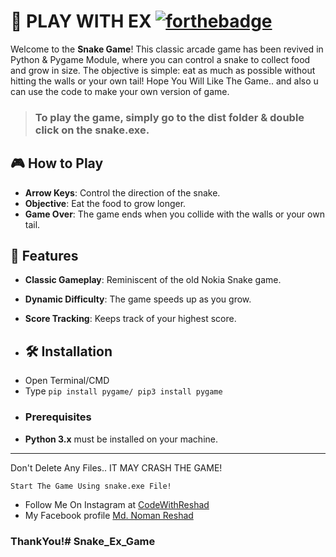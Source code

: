 ﻿# 🐍 PLAY WITH EX [![forthebadge](https://forthebadge.com/images/badges/made-with-python.svg)](https://forthebadge.com)
Welcome to the **Snake Game**! This classic arcade game has been revived in Python & Pygame Module, where you can control a snake to collect food and grow in size. The objective is simple: eat as much as possible without hitting the walls or your own tail! Hope You Will Like The Game.. and also u can use the code to make your own version of game.

> ### To play the game, simply go to the dist folder & double click on the **snake.exe**.

## 🎮 How to Play
- **Arrow Keys**: Control the direction of the snake.
- **Objective**: Eat the food to grow longer.
- **Game Over**: The game ends when you collide with the walls or your own tail.

## 🚀 Features
- **Classic Gameplay**: Reminiscent of the old Nokia Snake game.
- **Dynamic Difficulty**: The game speeds up as you grow.
- **Score Tracking**: Keeps track of your highest score.

- ## 🛠️ Installation
* Open Terminal/CMD
* Type ```pip install pygame/ pip3 install pygame```

- ### Prerequisites
- **Python 3.x** must be installed on your machine.

---

Don't Delete Any Files.. IT MAY CRASH THE GAME!

```Start The Game Using snake.exe File!```

* Follow Me On Instagram at [CodeWithReshad](https://www.instagram.com/code_with_reshad/)
* My Facebook profile [Md. Noman Reshad](https://www.facebook.com/profile.php?id=100079472045879)

### ThankYou!# Snake_Ex_Game
